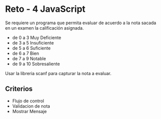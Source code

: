 # Reto - 4 JavaScript

Se requiere un programa que permita evaluar de acuerdo a la nota sacada en un examen la calificación asignada.

- de 0 a 3 Muy Deficiente
- de 3 a 5 Insuficiente
- de 5 a 6 Suficiente
- de 6 a 7 Bien
- de 7 a 9 Notable
- de 9 a 10 Sobresaliente

Usar la libreria scanf para capturar la nota a evaluar.

## Criterios
- Flujo de control
- Validacion de nota
- Mostrar Mensaje

